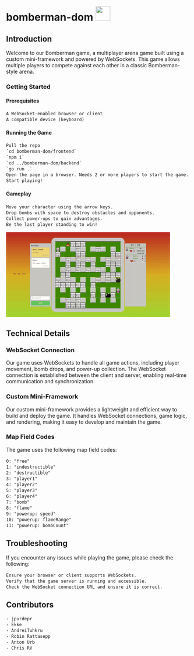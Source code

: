 # bomberman-dom <img src="https://media.giphy.com/media/vFKqnCdLPNOKc/giphy.gif" width="40" height="40" />

## Introduction

Welcome to our Bomberman game, a multiplayer arena game built using a custom mini-framework and powered by WebSockets. This game allows multiple players to compete against each other in a classic Bomberman-style arena.

### Getting Started

#### Prerequisites

    A WebSocket-enabled browser or client
    A compatible device (keyboard)

#### Running the Game

    Pull the repo
    `cd bomberman-dom/frontend`
    `npm i`
    `cd ../bomberman-dom/backend`
    `go run .`
    Open the page in a browser. Needs 2 or more players to start the game.
    Start playing!

#### Gameplay

    Move your character using the arrow keys.
    Drop bombs with space to destroy obstacles and opponents.
    Collect power-ups to gain advantages.
    Be the last player standing to win!

![gameplay gif](game.gif)

## Technical Details

### WebSocket Connection

Our game uses WebSockets to handle all game actions, including player movement, bomb drops, and power-up collection. The WebSocket connection is established between the client and server, enabling real-time communication and synchronization.

### Custom Mini-Framework

Our custom mini-framework provides a lightweight and efficient way to build and deploy the game. It handles WebSocket connections, game logic, and rendering, making it easy to develop and maintain the game.

### Map Field Codes

The game uses the following map field codes:

    0: "free"
    1: "indestructible"
    2: "destructible"
    3: "player1"
    4: "player2"
    5: "player3"
    6: "player4"
    7: "bomb"
    8: "flame"
    9: "powerup: speed"
    10: "powerup: flameRange"
    11: "powerup: bombCount"

## Troubleshooting

If you encounter any issues while playing the game, please check the following:

    Ensure your browser or client supports WebSockets.
    Verify that the game server is running and accessible.
    Check the WebSocket connection URL and ensure it is correct.

## Contributors

    - jpurdepr
    - Ekke
    - AndreiTuhkru
    - Robin Rattasepp
    - Anton Urb
    - Chris RV
